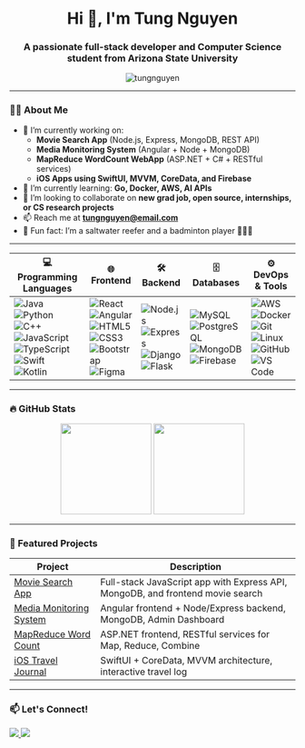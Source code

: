 <h1 align="center">Hi 👋, I'm Tung Nguyen</h1>
<h3 align="center">A passionate full-stack developer and Computer Science student from Arizona State University</h3>

<p align="center">
  <img src="https://komarev.com/ghpvc/?username=tungnguyen&label=Profile%20views&color=0e75b6&style=flat" alt="tungnguyen" />
</p>

---

### 👨‍💻 About Me

- 🔭 I’m currently working on:
  - **Movie Search App** (Node.js, Express, MongoDB, REST API)
  - **Media Monitoring System** (Angular + Node + MongoDB)
  - **MapReduce WordCount WebApp** (ASP.NET + C# + RESTful services)
  - **iOS Apps using SwiftUI, MVVM, CoreData, and Firebase**
- 🌱 I’m currently learning: **Go, Docker, AWS, AI APIs**
- 👯 I’m looking to collaborate on **new grad job, open source, internships, or CS research projects**
- 📫 Reach me at **tungnguyen@email.com**
- 🐠 Fun fact: I’m a saltwater reefer and a badminton player 🧜‍♂️🏸

---

| 💻 Programming Languages                                                                                                                                                                                                                                                                                                                                                                                                                                                                                                                                                                                                                                                                                                                | 🌐 Frontend                                                                                                                                                                                                                                                                                                                                                                                                                                                                                                                                                                                                           | 🛠️ Backend                                                                                                                                                                                                                                                                                                                                                                                                            | 🗄️ Databases                                                                                                                                                                                                                                                                                                                                                                                                                    | ⚙️ DevOps & Tools                                                                                                                                                                                                                                                                                                                                                                                                                                                                                                                                                                                                       |
| --------------------------------------------------------------------------------------------------------------------------------------------------------------------------------------------------------------------------------------------------------------------------------------------------------------------------------------------------------------------------------------------------------------------------------------------------------------------------------------------------------------------------------------------------------------------------------------------------------------------------------------------------------------------------------------------------------------------------------------- | --------------------------------------------------------------------------------------------------------------------------------------------------------------------------------------------------------------------------------------------------------------------------------------------------------------------------------------------------------------------------------------------------------------------------------------------------------------------------------------------------------------------------------------------------------------------------------------------------------------------- | ---------------------------------------------------------------------------------------------------------------------------------------------------------------------------------------------------------------------------------------------------------------------------------------------------------------------------------------------------------------------------------------------------------------------- | -------------------------------------------------------------------------------------------------------------------------------------------------------------------------------------------------------------------------------------------------------------------------------------------------------------------------------------------------------------------------------------------------------------------------------- | ----------------------------------------------------------------------------------------------------------------------------------------------------------------------------------------------------------------------------------------------------------------------------------------------------------------------------------------------------------------------------------------------------------------------------------------------------------------------------------------------------------------------------------------------------------------------------------------------------------------------- |
| ![Java](https://img.shields.io/badge/-Java-007396?style=flat\&logo=java\&logoColor=white) <br> ![Python](https://img.shields.io/badge/-Python-3776AB?style=flat\&logo=python\&logoColor=white) <br> ![C++](https://img.shields.io/badge/-C++-00599C?style=flat\&logo=c%2b%2b\&logoColor=white) <br> ![JavaScript](https://img.shields.io/badge/-JavaScript-F7DF1E?style=flat\&logo=javascript\&logoColor=black) <br> ![TypeScript](https://img.shields.io/badge/-TypeScript-3178C6?style=flat\&logo=typescript\&logoColor=white) <br> ![Swift](https://img.shields.io/badge/-Swift-FA7343?style=flat\&logo=swift\&logoColor=white) <br> ![Kotlin](https://img.shields.io/badge/-Kotlin-7F52FF?style=flat\&logo=kotlin\&logoColor=white) | ![React](https://img.shields.io/badge/-React-61DAFB?style=flat\&logo=react\&logoColor=black) <br> ![Angular](https://img.shields.io/badge/-Angular-DD0031?style=flat\&logo=angular\&logoColor=white) <br> ![HTML5](https://img.shields.io/badge/-HTML5-E34F26?style=flat\&logo=html5\&logoColor=white) <br> ![CSS3](https://img.shields.io/badge/-CSS3-1572B6?style=flat\&logo=css3\&logoColor=white) <br> ![Bootstrap](https://img.shields.io/badge/-Bootstrap-563D7C?style=flat\&logo=bootstrap\&logoColor=white) <br> ![Figma](https://img.shields.io/badge/-Figma-F24E1E?style=flat\&logo=figma\&logoColor=white) | ![Node.js](https://img.shields.io/badge/-Node.js-339933?style=flat\&logo=nodedotjs\&logoColor=white) <br> ![Express](https://img.shields.io/badge/-Express.js-000000?style=flat\&logo=express\&logoColor=white) <br> ![Django](https://img.shields.io/badge/-Django-092E20?style=flat\&logo=django\&logoColor=white) <br> ![Flask](https://img.shields.io/badge/-Flask-000000?style=flat\&logo=flask\&logoColor=white) | ![MySQL](https://img.shields.io/badge/-MySQL-4479A1?style=flat\&logo=mysql\&logoColor=white) <br> ![PostgreSQL](https://img.shields.io/badge/-PostgreSQL-4169E1?style=flat\&logo=postgresql\&logoColor=white) <br> ![MongoDB](https://img.shields.io/badge/-MongoDB-47A248?style=flat\&logo=mongodb\&logoColor=white) <br> ![Firebase](https://img.shields.io/badge/-Firebase-FFCA28?style=flat\&logo=firebase\&logoColor=black) | ![AWS](https://img.shields.io/badge/-AWS-232F3E?style=flat\&logo=amazonaws\&logoColor=white) <br> ![Docker](https://img.shields.io/badge/-Docker-2496ED?style=flat\&logo=docker\&logoColor=white) <br> ![Git](https://img.shields.io/badge/-Git-F05032?style=flat\&logo=git\&logoColor=white) <br> ![Linux](https://img.shields.io/badge/-Linux-FCC624?style=flat\&logo=linux\&logoColor=black) <br> ![GitHub](https://img.shields.io/badge/-GitHub-181717?style=flat\&logo=github\&logoColor=white) <br> ![VS Code](https://img.shields.io/badge/-VS%20Code-007ACC?style=flat\&logo=visualstudiocode\&logoColor=white) |

---

### 🔥 GitHub Stats

<p align="center">
  <img height="160" src="https://github-readme-stats.vercel.app/api?username=tungnguyenasu&show_icons=true&theme=radical" />
  <img height="160" src="https://github-readme-stats.vercel.app/api/top-langs/?username=tungnguyenasu&layout=compact&theme=radical" />
</p>

---

### 📂 Featured Projects

| Project | Description |
|--------|-------------|
| [Movie Search App](https://github.com/tungnguyenasu/MovieSearchApp) | Full-stack JavaScript app with Express API, MongoDB, and frontend movie search |
| [Media Monitoring System](https://github.com/tungnguyenasu/MediaMonitoring) | Angular frontend + Node/Express backend, MongoDB, Admin Dashboard |
| [MapReduce Word Count](https://github.com/tungnguyenasu/MapReduceWebApp) | ASP.NET frontend, RESTful services for Map, Reduce, Combine |
| [iOS Travel Journal](https://github.com/tungnguyenasu/TravelJournalApp) | SwiftUI + CoreData, MVVM architecture, interactive travel log |

---

### 📫 Let's Connect!

<p align="left">
  <a href="https://linkedin.com/in/tungnguyen0202" target="_blank">
    <img src="https://img.shields.io/badge/-LinkedIn-blue?style=flat&logo=linkedin" />
  </a>
  <a href="mailto:tung.nguyenphoenix@email.com">
    <img src="https://img.shields.io/badge/-Email-red?style=flat&logo=gmail" />
  </a>
</p>
